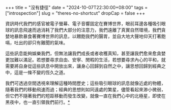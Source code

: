 +++
title = "沒有捷徑"
date = "2024-10-07T22:30:00+08:00"
tags = ["introspection"]
slug = "theres-no-shortcut"
dropCap = false
+++

資訊時代我們的感官被電子螢幕、電子音響固定在賽博世界，眼前耳邊各種吸引眼球的訊息飛速而過消耗了我們大部分的注意力，我們遠離了真實自然環境，我們貪婪地暴飲暴食著賽博世界的訊息，以餵飽我們的腸胃，並自大地大聲地仰天打著飽嗝，吐出的卻只有難聞的氣味。

這些訊息能夠娛樂我們，但無法讓我們成長或者收穫真知，甚至讓我們愈來愈貪婪更加難以滿足。若想要尋求自由、安寧、閒暇的生活，若想要尋求內心的平和，就需要將自身從這些訊息中開放出來，讓身心回歸到自然之中，讓思想回歸到經典之中，這是一條不變的恆久之道。

我們可透過空間透視來理解這種時間歷史；這些吸引眼球的訊息就像近處的物體，隨著我們的移動飛速而過；經典的思想則如同遠處的繁星，儘管看起來渺小微弱，但它們不隨著我們的短距移動而發生改變，就像一直在我們心中的北極星，即使在黑夜中，也一直引領我們前行。[*](https://reuixiy.notion.site/118c9131ed4f801eb032c5e4ea1e008c)